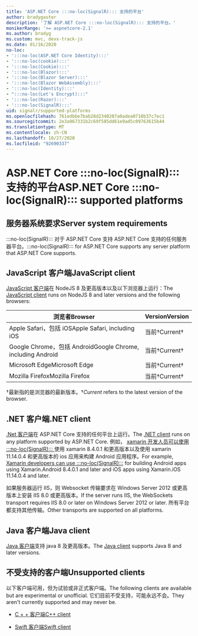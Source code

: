 ```yaml
---
title: 'ASP.NET Core :::no-loc(SignalR)::: 支持的平台'
author: bradygaster
description: '了解 ASP.NET Core :::no-loc(SignalR)::: 支持的平台。'
monikerRange: '>= aspnetcore-2.1'
ms.author: bradyg
ms.custom: mvc, devx-track-js
ms.date: 01/16/2020
no-loc:
- ':::no-loc(ASP.NET Core Identity):::'
- ':::no-loc(cookie):::'
- ':::no-loc(Cookie):::'
- ':::no-loc(Blazor):::'
- ':::no-loc(Blazor Server):::'
- ':::no-loc(Blazor WebAssembly):::'
- ':::no-loc(Identity):::'
- ":::no-loc(Let's Encrypt):::"
- ':::no-loc(Razor):::'
- ':::no-loc(SignalR):::'
uid: signalr/supported-platforms
ms.openlocfilehash: 761edbbe7bab28d2340207a0adea0718b37c7ec1
ms.sourcegitcommit: 2e3a967331b2c69f585dd61e9ad5c09763615b44
ms.translationtype: MT
ms.contentlocale: zh-CN
ms.lasthandoff: 10/27/2020
ms.locfileid: "92690337"
---
```

# <a name="aspnet-core-no-locsignalr-supported-platforms"></a><span data-ttu-id="9d0e7-103">ASP.NET Core :::no-loc(SignalR)::: 支持的平台</span><span class="sxs-lookup"><span data-stu-id="9d0e7-103">ASP.NET Core :::no-loc(SignalR)::: supported platforms</span></span>

## <a name="server-system-requirements"></a><span data-ttu-id="9d0e7-104">服务器系统要求</span><span class="sxs-lookup"><span data-stu-id="9d0e7-104">Server system requirements</span></span>

<span data-ttu-id="9d0e7-105">:::no-loc(SignalR)::: 对于 ASP.NET Core 支持 ASP.NET Core 支持的任何服务器平台。</span><span class="sxs-lookup"><span data-stu-id="9d0e7-105">:::no-loc(SignalR)::: for ASP.NET Core supports any server platform that ASP.NET Core supports.</span></span>

## <a name="javascript-client"></a><span data-ttu-id="9d0e7-106">JavaScript 客户端</span><span class="sxs-lookup"><span data-stu-id="9d0e7-106">JavaScript client</span></span>

<span data-ttu-id="9d0e7-107">[JavaScript 客户端](xref:signalr/javascript-client)在 NodeJS 8 及更高版本以及以下浏览器上运行：</span><span class="sxs-lookup"><span data-stu-id="9d0e7-107">The [JavaScript client](xref:signalr/javascript-client) runs on NodeJS 8 and later versions and the following browsers:</span></span>

| <span data-ttu-id="9d0e7-108">浏览者</span><span class="sxs-lookup"><span data-stu-id="9d0e7-108">Browser</span></span>                          | <span data-ttu-id="9d0e7-109">Version</span><span class="sxs-lookup"><span data-stu-id="9d0e7-109">Version</span></span>         |
| -------------------------------- | --------------- |
| <span data-ttu-id="9d0e7-110">Apple Safari，包括 iOS</span><span class="sxs-lookup"><span data-stu-id="9d0e7-110">Apple Safari, including iOS</span></span>      | <span data-ttu-id="9d0e7-111">当前&dagger;</span><span class="sxs-lookup"><span data-stu-id="9d0e7-111">Current&dagger;</span></span> |
| <span data-ttu-id="9d0e7-112">Google Chrome，包括 Android</span><span class="sxs-lookup"><span data-stu-id="9d0e7-112">Google Chrome, including Android</span></span> | <span data-ttu-id="9d0e7-113">当前&dagger;</span><span class="sxs-lookup"><span data-stu-id="9d0e7-113">Current&dagger;</span></span> |
| <span data-ttu-id="9d0e7-114">Microsoft Edge</span><span class="sxs-lookup"><span data-stu-id="9d0e7-114">Microsoft Edge</span></span>                   | <span data-ttu-id="9d0e7-115">当前&dagger;</span><span class="sxs-lookup"><span data-stu-id="9d0e7-115">Current&dagger;</span></span> |
| <span data-ttu-id="9d0e7-116">Mozilla Firefox</span><span class="sxs-lookup"><span data-stu-id="9d0e7-116">Mozilla Firefox</span></span>                  | <span data-ttu-id="9d0e7-117">当前&dagger;</span><span class="sxs-lookup"><span data-stu-id="9d0e7-117">Current&dagger;</span></span> |

<span data-ttu-id="9d0e7-118">&dagger;最新指的是浏览器的最新版本。</span><span class="sxs-lookup"><span data-stu-id="9d0e7-118">&dagger;*Current* refers to the latest version of the browser.</span></span>

## <a name="net-client"></a><span data-ttu-id="9d0e7-119">.NET 客户端</span><span class="sxs-lookup"><span data-stu-id="9d0e7-119">.NET client</span></span>

<span data-ttu-id="9d0e7-120">[.Net 客户端](xref:signalr/dotnet-client)在 ASP.NET Core 支持的任何平台上运行。</span><span class="sxs-lookup"><span data-stu-id="9d0e7-120">The [.NET client](xref:signalr/dotnet-client) runs on any platform supported by ASP.NET Core.</span></span> <span data-ttu-id="9d0e7-121">例如， [xamarin 开发人员可以使用 :::no-loc(SignalR)::: ](https://github.com/aspnet/Announcements/issues/305)使用 xamarin 8.4.0.1 和更高版本以及使用 xamarin 11.14.0.4 和更高版本的 ios 应用来构建 Android 应用程序。</span><span class="sxs-lookup"><span data-stu-id="9d0e7-121">For example, [Xamarin developers can use :::no-loc(SignalR):::](https://github.com/aspnet/Announcements/issues/305) for building Android apps using Xamarin.Android 8.4.0.1 and later and iOS apps using Xamarin.iOS 11.14.0.4 and later.</span></span>

<span data-ttu-id="9d0e7-122">如果服务器运行 IIS，则 Websocket 传输要求在 Windows Server 2012 或更高版本上安装 IIS 8.0 或更高版本。</span><span class="sxs-lookup"><span data-stu-id="9d0e7-122">If the server runs IIS, the WebSockets transport requires IIS 8.0 or later on Windows Server 2012 or later.</span></span> <span data-ttu-id="9d0e7-123">所有平台都支持其他传输。</span><span class="sxs-lookup"><span data-stu-id="9d0e7-123">Other transports are supported on all platforms.</span></span>

## <a name="java-client"></a><span data-ttu-id="9d0e7-124">Java 客户端</span><span class="sxs-lookup"><span data-stu-id="9d0e7-124">Java client</span></span>

<span data-ttu-id="9d0e7-125">[Java 客户端](xref:signalr/java-client)支持 java 8 及更高版本。</span><span class="sxs-lookup"><span data-stu-id="9d0e7-125">The [Java client](xref:signalr/java-client) supports Java 8 and later versions.</span></span>

## <a name="unsupported-clients"></a><span data-ttu-id="9d0e7-126">不受支持的客户端</span><span class="sxs-lookup"><span data-stu-id="9d0e7-126">Unsupported clients</span></span>

<span data-ttu-id="9d0e7-127">以下客户端可用，但为试验或非正式客户端。</span><span class="sxs-lookup"><span data-stu-id="9d0e7-127">The following clients are available but are experimental or unofficial.</span></span> <span data-ttu-id="9d0e7-128">它们目前不受支持，可能永远不会。</span><span class="sxs-lookup"><span data-stu-id="9d0e7-128">They aren't currently supported and may never be.</span></span>

* <span data-ttu-id="9d0e7-129">[C + + 客户端](https://github.com/aspnet/:::no-loc(SignalR):::-Client-Cpp)</span><span class="sxs-lookup"><span data-stu-id="9d0e7-129">[C++ client](https://github.com/aspnet/:::no-loc(SignalR):::-Client-Cpp)</span></span>

* <span data-ttu-id="9d0e7-130">[Swift 客户端](https://github.com/moozzyk/:::no-loc(SignalR):::-Client-Swift)</span><span class="sxs-lookup"><span data-stu-id="9d0e7-130">[Swift client](https://github.com/moozzyk/:::no-loc(SignalR):::-Client-Swift)</span></span>
